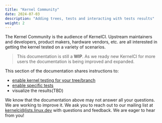 ```yaml
---
title: "Kernel Community"
date: 2024-07-03
description: "Adding trees, tests and interacting with tests results"
weight: 2
---
```


The Kernel Community is the audience of KernelCI. Upstream maintainers and developers, product makers, hardware vendors, etc. are all interested in getting the kernel tested on a variety of scenarios.

> This documentation is still a **WIP**. As we ready new KernelCI for more users the documentation is being improved and expanded.

This section of the documentation shares instructions to:
* [enable kernel testing for your tree/branch](../api_pipeline/pipeline/developer-documentation/#enabling-a-new-kernel-tree)
* [enable specific tests](../api_pipeline/pipeline/developer-documentation/#enabling-a-new-test)
* visualize the results(TBD)

We know that the documentation above may not answer all your questions. We are working to improve it. We ask you to reach out to our mailing list at [kernelci@lists.linux.dev](mailto:kernelci@lists.linux.dev)  with questions and feedback. We are eager to hear from you!
